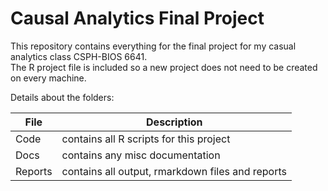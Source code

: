 # Causal Analytics Final Project  
This repository contains everything for the final project for my casual analytics class CSPH-BIOS 6641.  
The R project file is included so a new project does not need to be created on every machine.

Details about the folders:

File | Description
---|---------------------------------------------------------------------
Code | contains all R scripts for this project
Docs | contains any misc documentation
Reports | contains all output, rmarkdown files and reports

